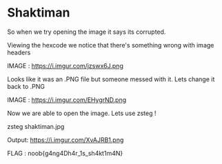 # Shaktiman

So when we try opening the image it says its corrupted. 

Viewing the hexcode we notice that there's something wrong with image headers

IMAGE : https://i.imgur.com/jzswx6J.png

Looks like it was an .PNG file but someone messed with it. Lets change it back to .PNG

IMAGE : https://i.imgur.com/EHygrND.png

Now we are able to open the image. Lets use zsteg !

zsteg shaktiman.jpg

Output: https://i.imgur.com/XvAJRB1.png

FLAG : noob{g4ng4Dh4r_1s_sh4kt1m4N}
